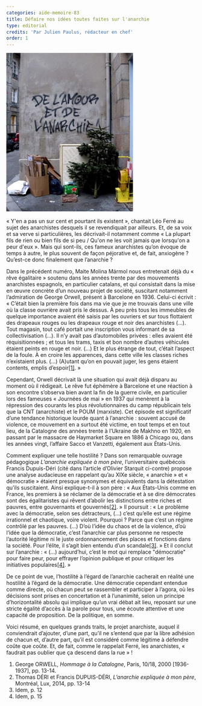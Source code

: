 ```yaml
---
categories: aide-memoire-83
title: Défaire nos idées toutes faites sur l'anarchie
type: editorial
credits: 'Par Julien Paulus, rédacteur en chef'
order: 1
---
```

![](/assets/uploads/am-83-amour-et-anarchie.jpg)



« Y'en a pas un sur cent et pourtant ils existent », chantait Léo Ferré au sujet des anarchistes desquels il se revendiquait par ailleurs. Et, de sa voix et sa verve si particulières, les décrivait-il notamment comme « La plupart fils de rien ou bien fils de si peu / Qu'on ne les voit jamais que lorsqu'on a peur d'eux ». Mais qui sont-ils, ces fameux anarchistes qu’on évoque de temps à autre, le plus souvent de façon péjorative et, de fait, anxiogène ? Qu’est-ce donc finalement que l’anarchie ?

Dans le précédent numéro, Maite Molina Mármol nous entretenait déjà du « rêve égalitaire » soutenu dans les années trente par des mouvements anarchistes espagnols, en particulier catalans, et qui consistait dans la mise en œuvre concrète d’un nouveau projet de société, suscitant notamment l’admiration de George Orwell, présent à Barcelone en 1936. Celui-ci écrivit : « C’était bien la première fois dans ma vie que je me trouvais dans une ville où la classe ouvrière avait pris le dessus. À peu près tous les immeubles de quelque importance avaient été saisis par les ouvriers et sur tous flottaient des drapeaux rouges ou les drapeaux rouge et noir des anarchistes (…). Tout magasin, tout café portait une inscription vous informant de sa collectivisation (…). Il n’y avait pas d’automobiles privées : elles avaient été réquisitionnées ; et tous les trams, taxis et bon nombre d’autres véhicules étaient peints en rouge et noir. (…) Et le plus étrange de tout, c’était l’aspect de la foule. À en croire les apparences, dans cette ville les classes riches n’existaient plus. (…) (A)utant qu’on en pouvait juger, les gens étaient contents, emplis d’espoir[[1]](#footnote-1). »

Cependant, Orwell décrivait là une situation qui avait déjà disparu au moment où il rédigeait. Le rêve fut éphémère à Barcelone et une réaction à son encontre s’observa bien avant la fin de la guerre civile, en particulier lors des fameuses « Journées de mai » en 1937 qui menèrent à la répression des courants les plus révolutionnaires du camp républicain tels que la CNT (anarchiste) et le POUM (marxiste). Cet épisode est significatif d’une tendance historique lourde quant à l’anarchie : souvent accusé de violence, ce mouvement en a surtout été victime, en tout temps et en tout lieu, de la Catalogne des années trente à l’Ukraine de Makhno en 1920, en passant par le massacre de Haymarket Square en 1886 à Chicago ou, dans les années vingt, l’affaire Sacco et Vanzetti, également aux États-Unis.

Comment expliquer une telle hostilité ? Dans son remarquable ouvrage pédagogique _L’anarchie expliquée à mon père_, l’universitaire québécois Francis Dupuis-Déri (cité dans l’article d’Olivier Starquit ci-contre) propose une analyse audacieuse en rappelant qu’au XIXe siècle, « anarchie » et « démocratie » étaient presque synonymes et équivalents dans la détestation qu’ils suscitaient. Ainsi explique-t-il à son père : « Aux États-Unis comme en France, les premiers à se réclamer de la démocratie et à se dire démocrates sont des égalitaristes qui rêvent d’abolir les distinctions entre riches et pauvres, entre gouvernants et gouvernés[[2]](#footnote-2). » Il poursuit : « Le problème avec la démocratie, selon ses détracteurs, (…) c’est qu’elle est une régime irrationnel et chaotique, voire violent. Pourquoi ? Parce que c’est un régime contrôlé par les pauvres. (…) D’où l’idée du chaos et de la violence, d’où l’idée que la démocratie, c’est l’anarchie car plus personne ne respecte l’autorité légitime ni le juste ordonnancement des places et fonctions dans la société. Pour l’élite, il s’agit bien entendu d’un scandale[[3]](#footnote-3). » Et il conclut sur l’anarchie : « (…) aujourd’hui, c’est le mot qui remplace "démocratie" pour faire peur, pour effrayer l’opinion publique et pour critiquer les initiatives populaires[[4]](#footnote-4). »

De ce point de vue, l’hostilité à l’égard de l’anarchie cacherait en réalité une hostilité à l’égard de la démocratie. Une démocratie cependant entendue comme directe, où chacun peut se rassembler et participer à l’agora, où les décisions sont prises en concertation et à l’unanimité, selon un principe d’horizontalité absolu qui implique qu’un vrai débat ait lieu, reposant sur une stricte égalité d’accès à la parole pour tous, une écoute attentive et une capacité de proposition. De la politique, en somme.

Voici résumé, en quelques grands traits, le projet anarchiste, auquel il conviendrait d’ajouter, d’une part, qu’il ne s’entend que par la libre adhésion de chacun et, d’autre part, qu’il est considéré comme légitime à défendre coûte que coûte. Et, de fait, comme le rappelait Ferré, les anarchistes, « faudrait pas oublier que ça descend dans la rue » !          

1. George ORWELL, _Hommage à la Catalogne_, Paris, 10/18, 2000 \[1936-1937], pp. 13-14.
2. Thomas DÉRI et Francis DUPUIS-DÉRI, _L’anarchie expliquée à mon père_, Montréal, Lux, 2014, pp. 13-14
3. Idem, p. 12
4. Idem, p. 15
